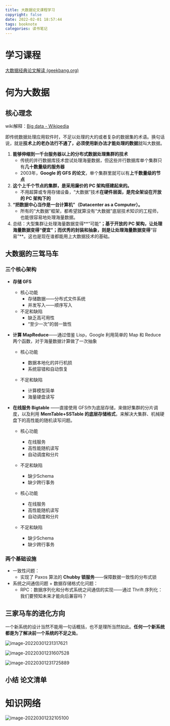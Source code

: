 ```yaml
---
title: 大数据论文课程学习
copyright: false
date: 2022-02-01 18:57:44
tags: booknote
categories: 读书笔记
---
```


<!-- toc -->

# 学习课程 

[大数据经典论文解读 (geekbang.org)](https://time.geekbang.org/column/intro/100091101)

# 何为大数据

## 核心理念

wiki解释：[Big data - Wikipedia](https://en.wikipedia.org/wiki/Big_data)

即传统数据处理应用软件时，不足以处理的大的或者复杂的数据集的术语。换句话说，就是**技术上的老办法行不通了，必须使用新办法才能处理的数据**就叫大数据。

1. **能够伸缩到一千台服务器以上的分布式数据处理集群的技术**
   - 传统的并行数据库技术尝试处理海量数据，但这些并行数据库单个集群只有**几十数量级的服务器**
   - 2003年，**Google 的 GFS 的论文**，单个集群里就可以有**上千数量级的节点**
2. **这个上千个节点的集群，是采用廉价的 PC 架构搭建起来的。**
   - 不用超算或专用存储设备，“大数据”技术**在硬件层面，是完全架设在开放的 PC 架构下的**
3. **“把数据中心当作是一台计算机”（Datacenter as a Computer）。**
   - 所有的“大数据”框架，都希望就算没有“大数据”底层技术知识的工程师，也能很容易地处理海量数据。
4. 总结：大型集群让处理海量数据变得**“可能”**；基于开放的 PC 架构，让处理海量数据变得“便宜”；而优秀的封装和抽象，则是让处理海量数据变得**“容易”**。这也是现在谁都能用上大数据技术的基础。



## 大数据的三驾马车

### 三个核心架构

- **存储 GFS**

  - 核心功能
    - 存储数据——分布式文件系统
    - 并发写入——顺序写入
  - 不足和缺陷
    - 缺乏高可用性
    - “至少一次”的弱一致性

- **计算 MapReduce**——通过借鉴 Lisp，Google 利用简单的 Map 和 Reduce 两个函数，对于海量数据计算做了一次抽象

  - 核心功能
    - 数据本地化的并行机损
    - 系统容错和自动恢复

  - 不足和缺陷
    - 计算模型简单
    - 海量硬盘读写

- **在线服务 Bigtable** ——直接使用 GFS作为底层存储，来做好集群的分片调度，以及利用 **MemTable+SSTable 的底层存储格式**，来解决大集群、机械硬盘下的高性能的随机读写问题。

  - 核心功能
    - 在线服务
    - 高性能随机读写
    - 自动调度和分片
  - 不足和缺陷
    - 缺少Schema
    - 缺少跨行事务

  

  - 核心功能
    - 在线服务
    - 高性能随机读写
    - 自动调度和分片
  - 不足和缺陷
    - 缺少Schema
    - 缺少跨行事务

### 两个基础设施

- 一致性问题：
  - 实现了 Paxos 算法的 **Chubby 锁服务**——保障数据一致性的分布式锁
- 系统之间通信问题 + 数据存储格式化问题：
  - RPC：数据序列化和分布式系统之间通信的实现——通过 Thrift 序列化：我们要预知未来才能向后兼容吗？

## 三家马车的进化方向

一个新系统的设计当然不能用一句话概括，也不是理所当然如此。**任何一个新系统都是为了解决前一个系统的不足之处**。

![image-20220301231317621](C:\Users\m1885\AppData\Roaming\Typora\typora-user-images\image-20220301231317621.png)

![image-20220301231607528](C:\Users\m1885\AppData\Roaming\Typora\typora-user-images\image-20220301231607528.png)

![image-20220301231725889](C:\Users\m1885\AppData\Roaming\Typora\typora-user-images\image-20220301231725889.png)

## 小结 论文清单



# 知识网络

![image-20220301232105100](C:\Users\m1885\AppData\Roaming\Typora\typora-user-images\image-20220301232105100.png)

